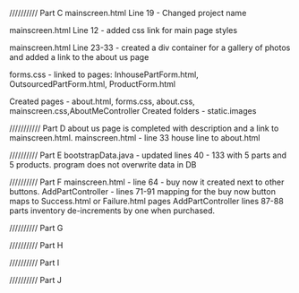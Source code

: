 
//////////
Part C
mainscreen.html Line 19 - Changed project name

mainscreen.html Line 12 - added css link for main page styles

mainscreen.html Line 23-33 - created a div 
container for a gallery of photos and added 
a link to the about us page

forms.css - linked to pages: InhousePartForm.html, OutsourcedPartForm.html,
ProductForm.html

Created pages - about.html, forms.css, about.css, mainscreen.css,AboutMeController
Created folders - static.images


///////////
Part D
about us page is completed with description and a link to mainscreen.html.
mainscreen.html - line 33 house line to about.html


//////////
Part E
bootstrapData.java - updated lines 40 - 133 with 5 parts and 5 products. 
program does not overwrite data in DB


//////////
Part F
mainscreen.html - line 64 - buy now it created next to other buttons.
AddPartController - lines 71-91 mapping for the buy now button maps to Success.html or Failure.html pages
AddPartController lines 87-88 parts inventory de-increments by one when purchased.

//////////
Part G


//////////
Part H


//////////
Part I


//////////
Part J